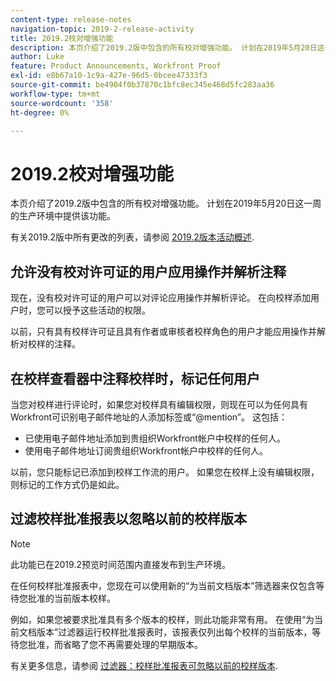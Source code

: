 ```yaml
---
content-type: release-notes
navigation-topic: 2019-2-release-activity
title: 2019.2校对增强功能
description: 本页介绍了2019.2版中包含的所有校对增强功能。 计划在2019年5月20日这一周的生产环境中提供该功能。
author: Luke
feature: Product Announcements, Workfront Proof
exl-id: e8b67a10-1c9a-427e-96d5-0bcee47333f3
source-git-commit: be4904f0b37870c1bfc8ec345e468d5fc283aa36
workflow-type: tm+mt
source-wordcount: '358'
ht-degree: 0%

---
```


# 2019.2校对增强功能

本页介绍了2019.2版中包含的所有校对增强功能。 计划在2019年5月20日这一周的生产环境中提供该功能。

有关2019.2版中所有更改的列表，请参阅 [2019.2版本活动概述](../../../../product-announcements/product-releases/quarterly-release-archive/2019.2-release-activity/2019.2-release-activity-overview.md).

## 允许没有校对许可证的用户应用操作并解析注释

现在，没有校对许可证的用户可以对评论应用操作并解析评论。 在向校样添加用户时，您可以授予这些活动的权限。

以前，只有具有校样许可证且具有作者或审核者校样角色的用户才能应用操作并解析对校样的注释。

## 在校样查看器中注释校样时，标记任何用户

当您对校样进行评论时，如果您对校样具有编辑权限，则现在可以为任何具有Workfront可识别电子邮件地址的人添加标签或“@mention”。 这包括：

* 已使用电子邮件地址添加到贵组织Workfront帐户中校样的任何人。
* 使用电子邮件地址订阅贵组织Workfront帐户中校样的任何人。

以前，您只能标记已添加到校样工作流的用户。 如果您在校样上没有编辑权限，则标记的工作方式仍是如此。

## 过滤校样批准报表以忽略以前的校样版本

>[!NOTE]
>
>此功能已在2019.2预览时间范围内直接发布到生产环境。

在任何校样批准报表中，您现在可以使用新的“为当前文档版本”筛选器来仅包含等待您批准的当前版本校样。

例如，如果您被要求批准具有多个版本的校样，则此功能非常有用。 在使用“为当前文档版本”过滤器运行校样批准报表时，该报表仅列出每个校样的当前版本，等待您批准，而省略了您不再需要处理的早期版本。

有关更多信息，请参阅 [过滤器：校样批准报表可忽略以前的校样版本](../../../../reports-and-dashboards/reports/custom-view-filter-grouping-samples/filter-proof-approval-report.md).

